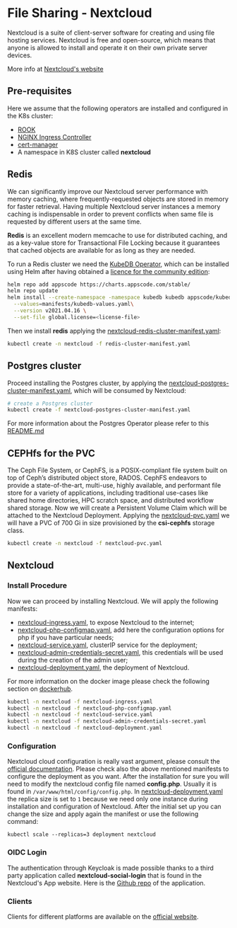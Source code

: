# File Sharing - Nextcloud

Nextcloud is a suite of client-server software for creating and using file hosting services. Nextcloud is free and open-source, which means that anyone is allowed to install and operate it on their own private server devices.

More info at [Nextcloud's website](https://nextcloud.com)
## Pre-requisites
Here we assume that the following operators are installed and configured in the K8s cluster:
* [ROOK](https://rook.io/)
* [NGINX Ingress Controller](https://github.com/kubernetes/ingress-nginx)
* [cert-manager](https://cert-manager.io/)
* A namespace in K8S cluster called **nextcloud**

## Redis
We can significantly improve our Nextcloud server performance with memory caching, where frequently-requested objects are stored in memory for faster retrieval.
Having multiple Nextcloud server instances a memory caching is indispensable in order to prevent conflicts when same file is requested by different users at the same time.

**Redis** is an excellent modern memcache to use for distributed caching, and as a key-value store for Transactional File Locking because it guarantees that cached objects are available for as long as they are needed.

To run a Redis cluster we need the [KubeDB Operator](https://kubedb.com), which can be installed using Helm after having obtained a [licence for the community edition](https://license-issuer.appscode.com/):

```bash
helm repo add appscode https://charts.appscode.com/stable/
helm repo update
helm install --create-namespace -namespace kubedb kubedb appscode/kubedb \
  --values=manifests/kubedb-values.yaml\
  --version v2021.04.16 \
  --set-file global.license=<license-file>
```

Then we install **redis** applying the [nextcloud-redis-cluster-manifest.yaml](manifests/nextcloud-redis-cluster-manifest.yaml):
```bash
kubectl create -n nextcloud -f redis-cluster-manifest.yaml
```
## Postgres cluster

Proceed installing the Postgres cluster, by applying the [nextcloud-postgres-cluster-manifest.yaml](manifests/nextcloud-postgres-cluster-manifest.yaml), which will be consumed by Nextcloud:
```bash
# create a Postgres cluster
kubectl create -f nextcloud-postgres-cluster-manifest.yaml
```
For more information about the Postgres Operator please refer to this [README.md](../identity-provider/README.md)

## CEPHfs for the PVC
The Ceph File System, or CephFS, is a POSIX-compliant file system built on top of Ceph’s distributed object store, RADOS. CephFS endeavors to provide a state-of-the-art, multi-use, highly available,
and performant file store for a variety of applications, including traditional use-cases like shared home directories, HPC scratch space, and distributed workflow shared storage.
Now we will create a Persistent Volume Claim which will be attached to the Nextcloud Deployment. Applying the [nextcloud-pvc.yaml](manifests/nextcloud-pvc.yaml) we will have a PVC of 700 Gi in size provisioned
by the **csi-cephfs** storage class.
```bash
kubectl create -n nextcloud -f nextcloud-pvc.yaml
```
## Nextcloud

### Install Procedure
Now we can proceed by installing Nextcloud. We will apply the following manifests:
* [nextcloud-ingress.yaml](manifests/nextcloud-ingress.yaml), to expose Nextcloud to the internet;
* [nextcloud-php-configmap.yaml](manifests/nextcloud-php-configmap.yaml), add here the configuration options for php if you have particular needs;
* [nextcloud-service.yaml](manifests/nextcloud-service.yaml), clusterIP service for the deployment;
* [nextcloud-admin-credentials-secret.yaml](manifests/nextcloud-admin-credentials-secret.yaml), this credentials will be used during the creation of the admin user;
* [nextcloud-deployment.yaml](manifests/nextcloud-deployment.yaml), the deployment of Nextcloud.

For more information on the docker image please check the following section on [dockerhub](https://hub.docker.com/_/nextcloud/).

```bash
kubectl -n nextcloud -f nextcloud-ingress.yaml
kubectl -n nextcloud -f nextcloud-php-configmap.yaml
kubectl -n nextcloud -f nextcloud-service.yaml
kubectl -n nextcloud -f nextcloud-admin-credentials-secret.yaml
kubectl -n nextcloud -f nextcloud-deployment.yaml
```
### Configuration
Nextcloud cloud configuration is really vast argument, please consult the [official documentation](https://docs.nextcloud.com/server/19/admin_manual/configuration_server/index.html).
Please check also the above mentioned manifests to configure the deployment as you want. After the installation for sure you will need
to modify the nextcloud config file named **config.php**. Usually it is found in ```/var/www/html/config/config.php```.
In [nextcloud-deployment.yaml](manifests/nextcloud-deployment.yaml) the replica size is set to ```1``` because we need only one instance during installation and configuration of Nextcloud.
After the initial set up you can change the size and apply again the manifest or use the following command:
```
kubectl scale --replicas=3 deployment nextcloud
```
### OIDC Login
The authentication through Keycloak is made possible thanks to a third party application called **nextcloud-social-login** that is found in the Nextcloud's App website.
Here is the [Github repo](https://github.com/zorn-v/nextcloud-social-login) of the application.

### Clients
Clients for different platforms are available on the [official website](https://nextcloud.com).
